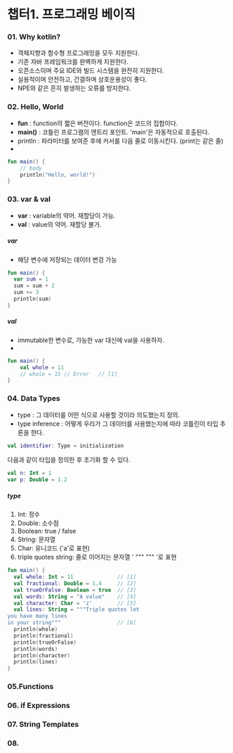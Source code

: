 # 챕터1. 프로그래밍 베이직

### 01. Why kotlin?
- 객체지향과 함수형 프로그래밍을 모두 지원한다.
- 기존 자바 프레임워크를 완벽하게 지원한다.
- 오픈소스이며 주요 IDE와 빌드 시스템을 완전히 지원한다.
- 실용적이며 안전하고, 간결하며 상호운용성이 좋다. 
- NPE와 같은 흔히 발생하는 오류를 방지한다.

### 02. Hello, World
- <b>fun</b> : function의 짧은 버전이다. function은 코드의 집합이다.
- <b>main()</b> : 코틀린 프로그램의 엔트리 포인트. 'main'은 자동적으로 호출된다.
- println : 파라미터를 보여준 후에 커서를 다음 줄로 이동시킨다. (print는 같은 줄)
- 
```kotlin
fun main() {
    // body 
    println("Hello, world!")
}
```

### 03. var & val
- <b>var</b> : variable의 약어. 재할당이 가능. 
- <b>val</b> : value의 약어. 재할당 불가.

##### var
- 해당 변수에 저장되는 데이터 변겅 가능 

```kotlin
fun main() {
  var sum = 1
  sum = sum + 2
  sum += 3
  println(sum)
}
```

##### val
- immutable한 변수로, 가능한 var 대신에 val을 사용하자. 
- 
```kotlin
fun main() {
    val whole = 11
    // whole = 15 // Error   // [1]
}
```

### 04. Data Types
- type : 그 데이터를 어떤 식으로 사용할 것이라 의도했는지 정의. 
- type inference : 어떻게 우리가 그 데이터를 사용했는지에 따라 코틀린이 타입 추론을 한다.
```kotlin
val identifier: Type = initialization
```
다음과 같이 타입을 정의한 후 초기화 할 수 있다. 
```kotlin
val n: Int = 1
var p: Double = 1.2
```
##### type
1. Int: 정수
2. Double: 소수점
3. Boolean: true / false
4. String: 문자열 
5. Char: 유니코드 ('a'로 표현)
6. triple quotes string: 줄로 이어지는 문자열 ' """ """ '로 표현 

```kotlin
fun main() {
  val whole: Int = 11              // [1]
  val fractional: Double = 1.4     // [2]
  val trueOrFalse: Boolean = true  // [3]
  val words: String = "A value"    // [4]
  val character: Char = 'z'        // [5]
  val lines: String = """Triple quotes let
you have many lines
in your string"""                  // [6]
  println(whole)
  println(fractional)
  println(trueOrFalse)
  println(words)
  println(character)
  println(lines)
}
```

### 05.Functions

### 06. if Expressions

### 07. String Templates

### 08. 